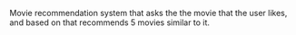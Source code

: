 Movie recommendation system that asks the the movie that the user likes, and based on that recommends 5 movies similar to it.
